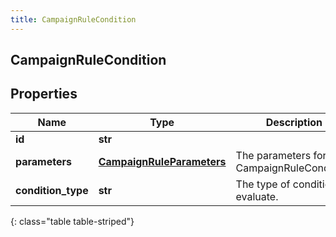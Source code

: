```yaml
---
title: CampaignRuleCondition
---
```

## CampaignRuleCondition

## Properties

|Name | Type | Description | Notes|
|------------ | ------------- | ------------- | -------------|
| **id** | **str** |  | [optional] |
| **parameters** | [**CampaignRuleParameters**](CampaignRuleParameters.html) | The parameters for the CampaignRuleCondition. | |
| **condition_type** | **str** | The type of condition to evaluate. | |
{: class="table table-striped"}


